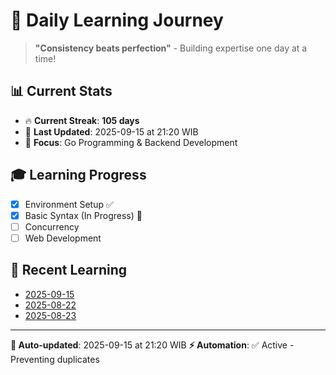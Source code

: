 # 🚀 Daily Learning Journey

> **"Consistency beats perfection"** - Building expertise one day at a time!

## 📊 Current Stats
- 🔥 **Current Streak**: **105 days**
- 📅 **Last Updated**: 2025-09-15 at 21:20 WIB
- 🎯 **Focus**: Go Programming & Backend Development

## 🎓 Learning Progress
- [x] Environment Setup ✅
- [x] Basic Syntax (In Progress) 🔄
- [ ] Concurrency
- [ ] Web Development

## 📖 Recent Learning
- [2025-09-15](learning-log/.md)
- [2025-08-22](learning-log/.md)
- [2025-08-23](learning-log/.md)

---
**🤖 Auto-updated**: 2025-09-15 at 21:20 WIB
**⚡ Automation**: ✅ Active - Preventing duplicates
